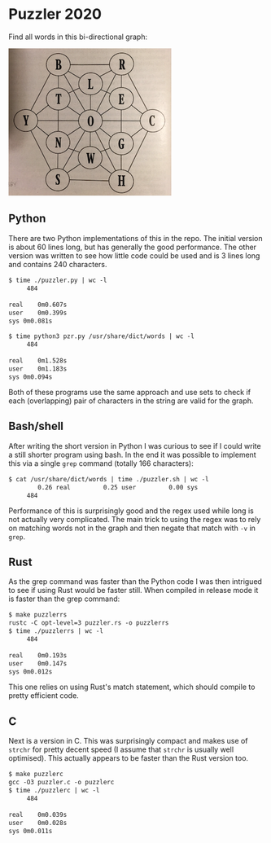 # Puzzler 2020

Find all words in this bi-directional graph:

![](graph.png)

## Python

There are two Python implementations of this in the repo.  The initial version is
about 60 lines long, but has generally the good performance.  The other version
was written to see how little code could be used and is 3 lines long and contains
240 characters.

```
$ time ./puzzler.py | wc -l
     484

real	0m0.607s
user	0m0.399s
sys	0m0.081s
```

```
$ time python3 pzr.py /usr/share/dict/words | wc -l
     484

real	0m1.528s
user	0m1.183s
sys	0m0.094s
```

Both of these programs use the same approach and use sets to check if each (overlapping)
pair of characters in the string are valid for the graph.

## Bash/shell

After writing the short version in Python I was curious to see if I could write
a still shorter program using bash.  In the end it was possible to implement
this via a single `grep` command (totally 166 characters):

```
$ cat /usr/share/dict/words | time ./puzzler.sh | wc -l
        0.26 real         0.25 user         0.00 sys
     484
```

Performance of this is surprisingly good and the regex used while long is not
actually very complicated.  The main trick to using the regex was to rely on
matching words not in the graph and then negate that match with `-v` in `grep`.

## Rust

As the grep command was faster than the Python code I was then intrigued to see
if using Rust would be faster still.  When compiled in release mode it is
faster than the grep command:

```
$ make puzzlerrs
rustc -C opt-level=3 puzzler.rs -o puzzlerrs
$ time ./puzzlerrs | wc -l
     484

real	0m0.193s
user	0m0.147s
sys	0m0.012s
```

This one relies on using Rust's match statement, which should compile to
pretty efficient code.

## C

Next is a version in C.  This was surprisingly compact and makes use of `strchr`
for pretty decent speed (I assume that `strchr` is usually well optimised).  This
actually appears to be faster than the Rust version too.
```
$ make puzzlerc
gcc -O3 puzzler.c -o puzzlerc
$ time ./puzzlerc | wc -l
     484

real	0m0.039s
user	0m0.028s
sys	0m0.011s
```
